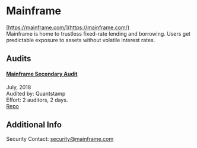 # Mainframe

[https://mainframe.com/](https://mainframe.com/)<br>
Mainframe is home to trustless fixed-rate lending and borrowing. Users get predictable exposure to assets without volatile interest rates.


## Audits


#### [Mainframe Secondary Audit](https://certificate.quantstamp.com/full/mainframe-secondary-audit)

July, 2018<br>
Audited by: Quantstamp<br>Effort: 2 auditors, 2 days.<br>
[Repo](https://github.com/MainframeHQ/contracts/tree/ERC20)






## Additional Info
Security Contact: security@mainframe.com